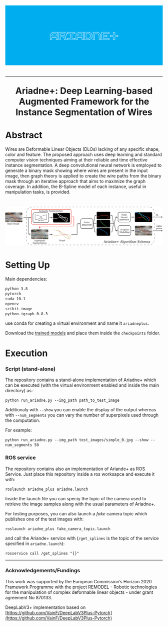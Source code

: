<h1 align="center"><img src="figures/ariadne_logo.png"</h1>

----

<div align="center">
<p> Ariadne+: Deep Learning-based Augmented Framework for the Instance Segmentation of Wires </p>
</div>


# Abstract

Wires are Deformable Linear Objects (DLOs) lacking of any specific shape, color and feature. 
The proposed approach uses deep learning and standard computer vision techniques aiming at their reliable and time effective instance segmentation. 
A deep convolutional neural network is employed to generate a binary mask showing where wires are present in the input image, then graph theory is applied to create the wire paths from the binary mask through an iterative approach that aims to maximize the graph coverage. In addition, the B-Spline model of each instance, useful in manipulation tasks, is provided. 
<h1 align="center"><img src="figures/ariadne_schema.png"</h1>


# Setting Up

Main dependencies:
```
python 3.8
pytorch
cuda 10.1
opencv
scikit-image
python-igraph 0.8.3
```

use conda for creating a virtual environment and name it ```ariadneplus```.

Download the [trained models](https://drive.google.com/file/d/1rwyuUeltodsZjm53q6_46a8T-dRh1pnw/view?usp=sharing) and place them inside the ```checkpoints``` folder.


# Execution

### Script (stand-alone)
The repository contains a stand-alone implementation of Ariadne+ which can be executed (with the virtual environment enabled and inside the main directory) as:
```
python run_ariadne.py --img_path path_to_test_image
```
Additionaly with ```--show``` you can enable the display of the output whereas with ```--num_segments``` you can vary the number of superpixels used through the computation.

For example:
```
python run_ariadne.py --img_path test_images/simple_0.jpg --show --num_segments 50
```

### ROS service
The repository contains also an implementation of Ariande+ as ROS Service. Just place this repository inside a ros worksapce and execute it with:
```
roslaunch ariadne_plus ariadne.launch
```

Inside the launch file you can speciy the topic of the camera used to retrieve the image samples along with the usual parameters of Ariadne+. 

For testing purposes, you can also launch a *fake* camera topic which publishes one of the test images with:
```
roslaunch ariadne_plus fake_camera_topic.launch
```

and call the Ariande+ service with (```/get_splines``` is the topic of the service specified in ```ariadne.launch```):
```
rosservice call /get_splines "{}"
```



---
### Acknowledgements/Fundings
This work was supported by the European Commission’s Horizon 2020 Framework
Programme with the project REMODEL - Robotic technologies for the manipulation of complex deformable linear objects - under grant agreement No 870133.
  
  
DeepLabV3+ implementation based on [https://github.com/VainF/DeepLabV3Plus-Pytorch](https://github.com/VainF/DeepLabV3Plus-Pytorch)




